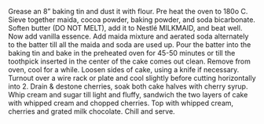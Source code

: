 Grease an 8” baking tin and dust it with flour.
 Pre heat the oven to 180o C.
  Sieve together maida, cocoa powder, baking powder, and soda bicarbonate.
Soften butter (DO NOT MELT), add it to Nestlé MILKMAID, and beat well. 
Now add vanilla essence. 
Add maida mixture and aerated soda alternately to the batter till all the maida and soda are used up.
Pour the batter into the baking tin and bake in the preheated oven for 45-50 minutes or till the toothpick inserted in the center of the cake comes out clean. 
Remove from oven, cool for a while. 
Loosen sides of cake, using a knife if necessary.
 Turnout over a wire rack or plate and cool slightly before cutting horizontally into 2.
Drain & destone cherries, soak both cake halves with cherry syrup. 
Whip cream and sugar till light and fluffy, sandwich the two layers of cake with whipped cream and chopped cherries. 
Top with whipped cream, cherries and grated milk chocolate. 
Chill and serve.
